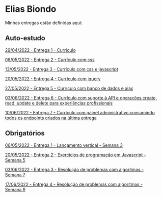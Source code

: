 # Elias Biondo
Minhas entregas estão definidas aqui:
## Auto-estudo
<a href="https://github.com/eliasbiondo/autoestudos-m2/tree/main/03_AUT_EST_ENTREGA/Semana%202"> 29/04/2022 - Entrega 1 - Currículo</a>

<a href="https://github.com/eliasbiondo/autoestudos-m2/tree/main/03_AUT_EST_ENTREGA/Semana%203"> 06/05/2022 - Entrega 2 - Currículo com css</a>

<a href="https://github.com/eliasbiondo/autoestudos-m2/tree/main/03_AUT_EST_ENTREGA/Semana%204"> 13/05/2022 - Entrega 3 - Currículo com css e javascript</a>

<a href="https://github.com/eliasbiondo/autoestudos-m2/tree/main/03_AUT_EST_ENTREGA/Semana%205"> 20/05/2022 - Entrega 4 - Currículo com jquery</a>

<a href="https://github.com/eliasbiondo/autoestudos-m2/tree/main/03_AUT_EST_ENTREGA/Semana%206"> 27/05/2022 - Entrega 5 - Currículo com banco de dados e ajax</a>

<a href="https://github.com/eliasbiondo/autoestudos-m2/tree/main/03_AUT_EST_ENTREGA/Semana%207"> 03/06/2022 - Entrega 6 - Currículo com suporte à API e operações create, read, update e delete para experiências profissionais</a>

<a href="https://github.com/eliasbiondo/autoestudos-m2/tree/main/03_AUT_EST_ENTREGA/Semana%208"> 10/06/2022 - Entrega 7 - Currículo com painel administrativo consumindo todos os endpoints criados na última entrega</a>

## Obrigatórios
<a href="https://github.com/eliasbiondo/autoestudos-m2/tree/main/04_AUT_EST_EX_OBRIGATORIOS/Semana%203"> 06/05/2022 - Entrega 1 - Lançamento vertical - Semana 3</a>

<a href="https://github.com/eliasbiondo/autoestudos-m2/tree/main/04_AUT_EST_EX_OBRIGATORIOS/Semana%205"> 20/05/2022 - Entrega 2 - Exercícios de programação em Javascript - Semana 5</a>

<a href="https://github.com/eliasbiondo/autoestudos-m2/tree/main/04_AUT_EST_EX_OBRIGATORIOS/Semana%207">03/06/2022 - Entrega 3 - Resolução de problemas com algoritmos - Semana 7</a>

<a href="https://github.com/eliasbiondo/autoestudos-m2/tree/main/04_AUT_EST_EX_OBRIGATORIOS/Semana%209">17/06/2022 - Entrega 4 - Resolução de problemas com algoritmos - Semana 9</a>

